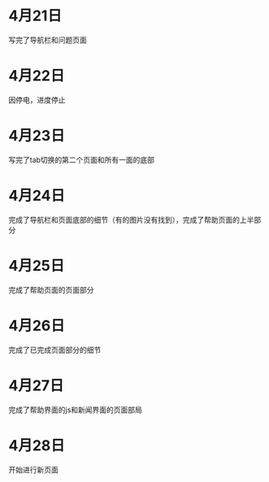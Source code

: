 # 4月21日

写完了导航栏和问题页面

# 4月22日

因停电，进度停止

# 4月23日

写完了tab切换的第二个页面和所有一面的底部

# 4月24日

完成了导航栏和页面底部的细节（有的图片没有找到），完成了帮助页面的上半部分

# 4月25日

完成了帮助页面的页面部分

# 4月26日

完成了已完成页面部分的细节

# 4月27日

完成了帮助界面的js和新闻界面的页面部局

# 4月28日

开始进行新页面